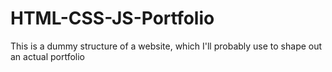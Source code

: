 # HTML-CSS-JS-Portfolio
This is a dummy structure of a website, which I'll probably use to shape out an actual portfolio
